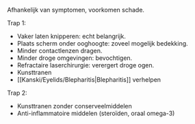 Afhankelijk van symptomen, voorkomen schade.
 
Trap 1:
- Vaker laten knipperen: echt belangrijk.
- Plaats scherm onder ooghoogte: zoveel mogelijk bedekking.
- Minder contactlenzen dragen.
- Minder droge omgevingen: bevochtigen.
- Refractaire laserchirurgie: verergert droge ogen.
- Kunsttranen
- [[Kanski/Eyelids/Blepharitis|Blepharitis]] verhelpen
 
Trap 2:
- Kunsttranen zonder conserveelmiddelen
- Anti-inflammatoire middelen (steroïden, oraal omega-3)
